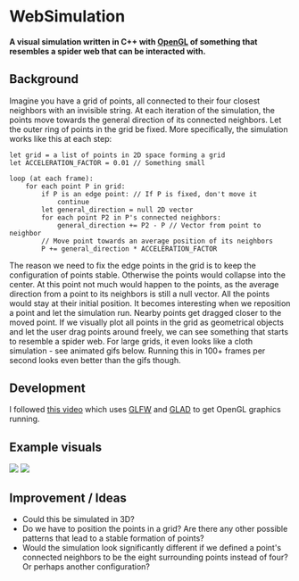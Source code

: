 # WebSimulation

#### A visual simulation written in C++ with [OpenGL](https://www.opengl.org/) of something that resembles a spider web that can be interacted with.

## Background
Imagine you have a grid of points, all connected to their four closest neighbors with an invisible string. At each iteration of the simulation, the points
move towards the general direction of its connected neighbors. Let the outer ring of points in the grid be fixed. More specifically, the simulation works 
like this at each step:
```
let grid = a list of points in 2D space forming a grid
let ACCELERATION_FACTOR = 0.01 // Something small

loop (at each frame):
    for each point P in grid:
        if P is an edge point: // If P is fixed, don't move it
            continue
        let general_direction = null 2D vector
        for each point P2 in P's connected neighbors:
            general_direction += P2 - P // Vector from point to neighbor
        // Move point towards an average position of its neighbors
        P += general_direction * ACCELERATION_FACTOR
```

The reason we need to fix the edge points in the grid is to keep the configuration of points stable. Otherwise the points would collapse into the center. At this point not much would happen to the points, as the average direction from a point to its neighbors is still a null vector. All the points would stay at their initial position. It becomes interesting when we reposition a point and let the simulation run. Nearby points get dragged closer to the moved point. If we visually plot all points in the grid as geometrical objects and let the user drag points around freely, we can see something that starts to resemble a spider web. For large grids, it even looks like a cloth simulation - see animated gifs below. Running this in 100+ frames per second looks even better than the gifs though.

## Development

I followed [this video](https://www.youtube.com/watch?v=45MIykWJ-C4) which uses [GLFW](https://www.glfw.org/) and [GLAD](https://glad.dav1d.de/) to get OpenGL graphics running.

## Example visuals

![](https://github.com/ludvig-sandh/WebSimulation/blob/main/resources/single_colored.gif)
![](https://github.com/ludvig-sandh/WebSimulation/blob/main/resources/multi_colored.gif)

## Improvement / Ideas
- Could this be simulated in 3D?
- Do we have to position the points in a grid? Are there any other possible patterns that lead to a stable formation of points?
- Would the simulation look significantly different if we defined a point's connected neighbors to be the eight surrounding points instead of four? Or perhaps another configuration?

